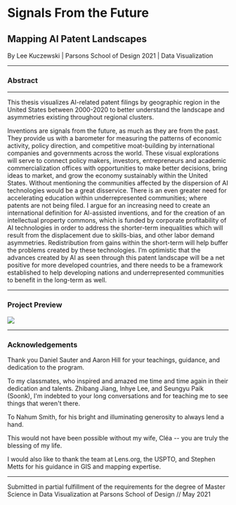 # Signals From the Future
## Mapping AI Patent Landscapes

By Lee Kuczewski | Parsons School of Design 2021 | Data Visualization

---

### Abstract

--- 

This thesis visualizes AI-related patent filings by geographic region in the United States between 2000-2020 to better understand the landscape and asymmetries existing throughout regional clusters.

Inventions are signals from the future, as much as they are from the past. They provide us with a barometer for measuring the patterns of economic activity, policy direction, and competitive moat-building by international companies and governments across the world. These visual explorations will serve to connect policy makers, investors, entrepreneurs and academic commercialization offices with opportunities to make better decisions, bring ideas to market, and grow the economy sustainably within the United States.
Without mentioning the communities affected by the dispersion of AI technologies would be a great disservice. There is an even greater need for accelerating education within underrepresented communities; where patents are not being filed. I argue for an increasing need to create an international definition for AI-assisted inventions, and for the creation of an intellectual property commons, which is funded by corporate profitability of AI technologies in order to address the shorter-term inequalities which will result from the displacement due to skills-bias, and other labor demand asymmetries. Redistribution from gains within the short-term will help buffer the problems created by these technologies. I’m optimistic that the advances created by AI as seen through this patent landscape will be a net positive for more developed countries, and there needs to be a framework established to help developing nations and underrepresented communities to benefit in the long-term as well.

---

### Project Preview
![](https://github.com/leeallennyc/thesis/blob/main/README.md_assets/IP-GAN.gif)

---

### Acknowledgements
Thank you Daniel Sauter and Aaron Hill for your teachings, guidance, and dedication to the program. 

To my classmates, who inspired and amazed me time and time again in their dedication and talents. Zhibang Jiang, Inhye Lee, and Seungyu Paik (Soonk), I'm indebted to your long conversations and for teaching me to see things that weren't there.   

To Nahum Smith, for his bright and illuminating generosity to always lend a hand. 

This would not have been possible without my wife, Cléa -- you are truly the blessing of my life.

I would also like to thank the team at Lens.org, the USPTO, and Stephen Metts for his guidance in GIS and mapping expertise. 

---

Submitted in partial fulfillment of the requirements for the degree of Master Science in Data Visualization at Parsons School of Design // May 2021
